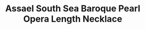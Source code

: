 ---
title: Assael South Sea Baroque Pearl Opera Length Necklace
description: |
  Perfectly imperfect, an opera-length strand of 45 South Sea Cultured Baroque Pearls is the ultimate modern-chic accessory... Wear it with jeans, go formal, layer or make it the focus of your ensemble!
specs: |
  14.0 - 23.5mm South Sea Cultured Baroque Pearls with 18K White Gold and Pave Diamond Clasp, 34".
images:
  - image_path: /uploads/assael-south-sea-baroque-pearl-opera-length-necklace.jpg
_category:
order: 7
tags:
  - necklaces
---